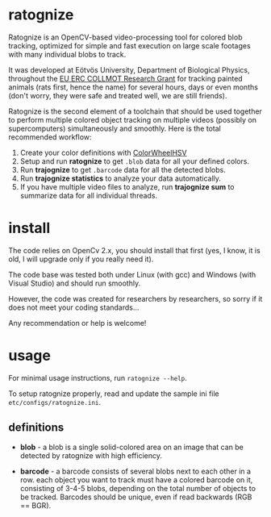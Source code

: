 # ratognize

Ratognize is an OpenCV-based video-processing tool for colored blob tracking, optimized for simple and fast execution on large scale footages with many individual blobs to track.

It was developed at Eötvös University, Department of Biological Physics, throughout the [EU ERC COLLMOT Research Grant](https://hal.elte.hu/flocking) for tracking painted animals (rats first, hence the name) for several hours, days or even months (don't worry, they were safe and treated well, we are still friends).

Ratognize is the second element of a toolchain that should be used together to perform multiple colored object tracking on multiple videos (possibly on supercomputers) simultaneously and smoothly. Here is the total recommended workflow:

1. Create your color definitions with [ColorWheelHSV](https://github.com/vasarhelyi/ColorWheelHSV)
2. Setup and run **ratognize** to get `.blob` data for all your defined colors.
3. Run **trajognize** to get `.barcode` data for all the detected blobs.
4. Run **trajognize statistics** to analyze your data automatically.
5. If you have multiple video files to analyze, run **trajognize sum** to
   summarize data for all individual threads.


# install

The code relies on OpenCv 2.x, you should install that first (yes, I know, it is old, I will upgrade only if you really need it).

The code base was tested both under Linux (with gcc) and Windows (with Visual Studio) and should run smoothly.

However, the code was created for researchers by researchers, so sorry if it does not meet your coding standards... 

Any recommendation or help is welcome!


# usage

For minimal usage instructions, run `ratognize --help`.

To setup ratognize properly, read and update the sample ini file `etc/configs/ratognize.ini`.


## definitions

* **blob** - a blob is a single solid-colored area on an image that can be detected by ratognize with high efficiency.

* **barcode** - a barcode consists of several blobs next to each other in a row.
  each object you want to track must have a colored barcode on it, consisting
  of 3-4-5 blobs, depending on the total number of objects to be tracked.
  Barcodes should be unique, even if read backwards (RGB == BGR).
